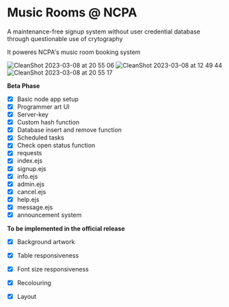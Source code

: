 # Music Rooms @ NCPA

A maintenance-free signup system without user credential database through questionable use of crytography

It poweres NCPA's music room booking system

![CleanShot 2023-03-08 at 20 55 06](https://user-images.githubusercontent.com/38693485/223895638-946699e9-fec1-4a45-9ae1-5b936579221a.jpg)
![CleanShot 2023-03-08 at 12 49 44](https://user-images.githubusercontent.com/38693485/223895629-59ab30b1-d8ae-430b-9082-2f3bf18f8b24.jpg)
![CleanShot 2023-03-08 at 20 55 17](https://user-images.githubusercontent.com/38693485/223895668-4bde9df2-a8c9-4999-9022-e77c3545abf7.jpg)



**Beta Phase**

- [x] Basic node app setup
- [x] Programmer art UI
- [x] Server-key
- [x] Custom hash function
- [x] Database insert and remove function
- [x] Scheduled tasks
- [x] Check open status function
- [x] requests
- [x] index.ejs
- [x] signup.ejs
- [x] info.ejs
- [x] admin.ejs
- [x] cancel.ejs
- [x] help.ejs
- [x] message.ejs
- [x] announcement system

**To be implemented in the official release**

- [x] Background artwork
- [x] Table responsiveness
- [x] Font size responsiveness
- [x] Recolouring
- [x] Layout

